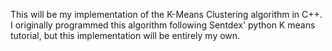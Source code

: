 This will be my implementation of the K-Means Clustering algorithm in C++. I originally programmed this algorithm following Sentdex' python K means tutorial, but this implementation will be entirely my own. 